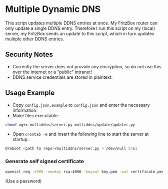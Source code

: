 # Multiple Dynamic DNS
This script updates multiple DDNS entries at once.
My FritzBox router can only update a single DDNS entry.
Therefore I run this script on my (local) server, my FritzBox sends an update to this script, 
which in turn updates multiple other DDNS entries.


## Security Notes
* Currently the server does not provide any encryption, so do not use this over the internet or a "public" intranet!
* DDNS service credentials are stored in plaintext.


## Usage Example
* Copy `config.json.example` to `config.json` and enter the necessary information.
* Make files executable:
```bash
chmod ug+x multiddns/server.py multiddns/update/updater.py
```

* Open `crontab -e` and insert the following line to start the server at startup:
```bash
@reboot <path to repo>/multiddns/server.py > /dev/null 2>&1
```


### Generate self signed certificate
```bash
openssl req -x509 -newkey rsa:4096 -keyout key.pem -out certificate.pem -days 3650
```
(Use a password)
